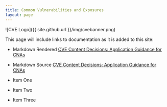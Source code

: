 ```yaml
---
title: Common Vulnerabilities and Exposures
layout: page
---
```


![CVE Logo]({{ site.github.url }}/img/cvebanner.png)

This page will include links to documentation as it is added to this site:

* Markdown Rendered [CVE Content Decisions: Application Guidance for CNAs](https://github.com/CVEProject/docs/blob/gh-pages/application_guidance_for_cnas.md)
* Markdown Source   [CVE Content Decisions: Application Guidance for CNAs](application_guidance_for_cnas.md)

* Item One
* Item Two
* Item Three
